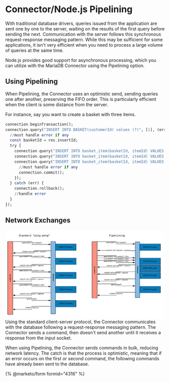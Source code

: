 # Connector/Node.js Pipelining

With traditional database drivers, queries issued from the application are sent one by one to the server, waiting on the results of the first query before sending the next. Communication with the server follows this synchronous request-response messaging pattern. While this may be sufficient for some applications, it isn't very efficient when you need to process a large volume of queries at the same time.

Node.js provides good support for asynchronous processing, which you can utilize with the MariaDB Connector using the Pipelining option.

## Using Pipelining

When Pipelining, the Connector uses an optimistic send, sending queries one after another, preserving the FIFO order. This is particularly efficient when the client is some distance from the server.

For instance, say you want to create a basket with three items.

```hs
connection.beginTransaction();
connection.query("INSERT INTO BASKET(customerId) values (?)", [1], (err, res) => {
  //must handle error if any
  const basketId = res.insertId;
  try {
    connection.query("INSERT INTO basket_item(basketId, itemId) VALUES (?, ?)", [basketId, 100]);
    connection.query("INSERT INTO basket_item(basketId, itemId) VALUES (?, ?)", [basketId, 101]);
    connection.query("INSERT INTO basket_item(basketId, itemId) VALUES (?, ?)", [basketId, 102], (err) => {
      //must handle error if any
      connection.commit();
    });
  } catch (err) {
    connection.rollback();
    //handle error
  }
});
```

## Network Exchanges

![pipelining](../.gitbook/assets/pipelining.png)\
Using the standard client-server protocol, the Connector communicates with the database following a request-response messaging pattern. The Connector sends a command, then doesn't send another until it receives a response from the input socket.

When using Pipelining, the Connector sends commands in bulk, reducing network latency. The catch is that the process is optimistic, meaning that if an error occurs on the first or second command, the following commands have already been sent to the database.


{% @marketo/form formid="4316" %}
